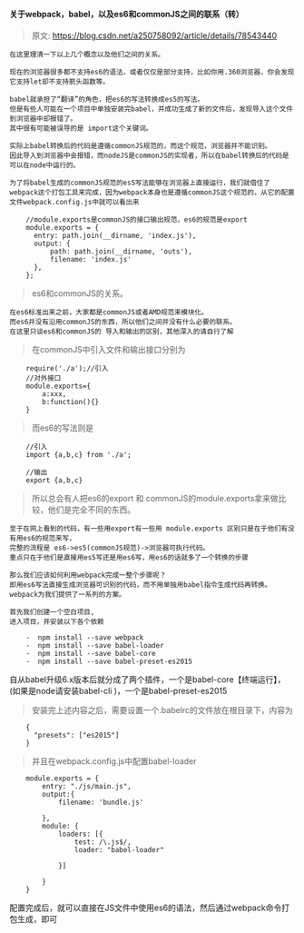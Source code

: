 #### 关于webpack，babel，以及es6和commonJS之间的联系（转）
>   原文: https://blog.csdn.net/a250758092/article/details/78543440

    在这里理清一下以上几个概念以及他们之间的关系。
    
    现在的浏览器很多都不支持es6的语法，或者仅仅是部分支持，比如你用.360浏览器，你会发现它支持let却不支持箭头函数等。
    
    babel就承担了“翻译”的角色，把es6的写法转换成es5的写法。 
    但是有些人可能在一个项目中单独安装完babel，并成功生成了新的文件后，发现导入这个文件到浏览器中却报错了。
    其中很有可能被误导的是 import这个关键词。
    
    实际上babel转换后的代码是遵循commonJS规范的，而这个规范，浏览器并不能识别。
    因此导入到浏览器中会报错，而nodeJS是commonJS的实现者，所以在babel转换后的代码是可以在node中运行的。
    
    为了将babel生成的commonJS规范的es5写法能够在浏览器上直接运行，我们就借住了webpack这个打包工具来完成，因为webpack本身也是遵循commonJS这个规范的，从它的配置文件webpack.config.js中就可以看出来
```$xslt
    //module.exports是commonJS的接口输出规范，es6的规范是export
    module.exports = {
      entry: path.join(__dirname, 'index.js'),
      output: {
          path: path.join(__dirname, 'outs'),
          filename: 'index.js'
      },
    };
```

> es6和commonJS的关系。

    在es6标准出来之前，大家都是commonJS或者AMD规范来模块化。
    而es6并没有沿用commonJS的东西，所以他们之间并没有什么必要的联系。
    在这里只谈es6和commonJS的 导入和输出的区别，其他深入的请自行了解
    
> 在commonJS中引入文件和输出接口分别为
```
    require('./a');//引入
    //对外接口
    module.exports={
        a:xxx,
        b:function(){}
    }
```
> 而es6的写法则是
```$xslt
    //引入
    import {a,b,c} from './a';
    
    //输出
    export {a,b,c}
```
> 所以总会有人把es6的export 和 commonJS的module.exports拿来做比较，他们是完全不同的东西。

    至于在网上看到的代码，有一些用export有一些用 module.exports 区别只是在于他们有没有用es6的规范来写，
    完整的流程是 es6->es5(commonJS规范)->浏览器可执行代码。 
    重点只在于他们是直接用es5写还是用es6写，用es6的话就多了一个转换的步骤
>
    那么我们应该如何利用webpack完成一整个步骤呢？
    即用es6写法直接生成浏览器可识别的代码，而不用单独用babel指令生成代码再转换。
    webpack为我们提供了一系列的方案。

> 
    首先我们创建一个空白项目,
    进入项目，并安装以下各个依赖
```
    -  npm install --save webpack
    -  npm install --save babel-loader
    -  npm install --save babel-core
    -  npm install --save babel-preset-es2015
```
自从babel升级6.x版本后就分成了两个插件，一个是babel-core【终端运行】，(如果是node请安装babel-cli )，一个是babel-preset-es2015

> 安装完上述内容之后，需要设置一个.babelrc的文件放在根目录下，内容为
```
    {
      "presets": ["es2015"]
    }
```
> 并且在webpack.config.js中配置babel-loader
```
    module.exports = {
        entry: "./js/main.js",
        output:{
            filename: 'bundle.js'
    
        },
        module: {
            loaders: [{
                test: /\.js$/,
                loader: "babel-loader"
    
            }]
    
        }
    }
```
配置完成后，就可以直接在JS文件中使用es6的语法，然后通过webpack命令打包生成，即可
